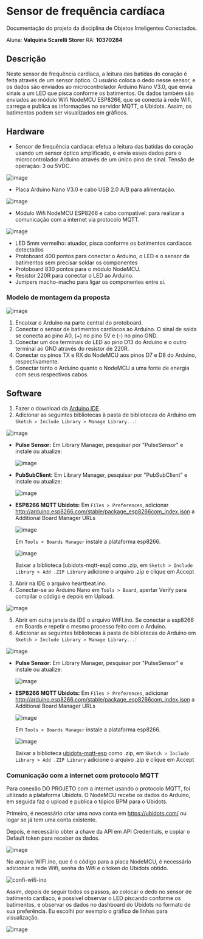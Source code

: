# Sensor de frequência cardíaca
Documentação do projeto da disciplina de Objetos Inteligentes Conectados.

Aluna: **Valquiria Scarelli Storer**
RA: **10370284**

## Descrição
Neste sensor de frequência cardíaca, a leitura das batidas do coração é feita através de um sensor óptico. O usuário coloca o dedo nesse sensor, e os dados são enviados ao microcontrolador Arduino Nano V3.0, que envia sinais a um LED que pisca conforme os batimentos. Os dados também são enviados ao módulo Wifi NodeMCU ESP8266, que se conecta à rede Wifi, carrega e publica as informações no servidor MQTT, o Ubidots. Assim, os batimentos podem ser visualizados em gráficos.

## Hardware
- Sensor de frequência cardíaca: efetua a leitura das batidas do coração usando um sensor óptico amplificado, e envia esses dados para o microcontrolador Arduino através de um único pino de sinal. Tensão de operação: 3 ou 5VDC.

![image](https://github.com/valquiriastorer/iot-sensor-cardiaco/assets/101532054/618d930a-fa3c-4edb-9793-4ece63f20c6c)

- Placa Arduino Nano V3.0 e cabo USB 2.0 A/B para alimentação.

![image](https://github.com/valquiriastorer/iot-sensor-cardiaco/assets/101532054/d7430a7e-7d15-46dc-ae1d-a80796d61e93)

- Módulo Wifi NodeMCU ESP8266 e cabo compatível: para realizar a comunicação com a internet via protocolo MQTT.

![image](https://github.com/valquiriastorer/iot-sensor-cardiaco/assets/101532054/8a66349a-fd59-400d-829f-9fb73a0532ac)

- LED 5mm vermelho: atuador, pisca conforme os batimentos cardíacos detectados
- Protoboard 400 pontos para conectar o Arduino, o LED  e o sensor de batimentos sem precisar soldar os componentes
- Protoboard 830 pontos para o módulo NodeMCU.
- Resistor 220R para conectar o LED ao Arduino.
- Jumpers macho-macho para ligar os componentes entre si.


### Modelo de montagem da proposta

![image](https://github.com/valquiriastorer/iot-sensor-cardiaco/assets/101532054/1a54951e-27ef-4d90-98c9-f668ccd7cc42)

1. Encaixar o Arduino na parte central do protoboard.
2. Conectar o sensor de batimentos cardíacos ao Arduino. O sinal de saída se conecta ao pino A0, (+) no pino 5V e (-) no pino GND.
3. Conectar um dos terminais do LED ao pino D13 do Arduino e o outro terminal ao GND através do resistor de 220R.
4. Conectar os pinos TX e RX do NodeMCU aos pinos D7 e D8 do Arduino, respectivamente.
5. Conectar tanto o Arduino quanto o NodeMCU a uma fonte de energia com seus respectivos cabos.

## Software
1. Fazer o download da [Arduino IDE](https://www.arduino.cc/en/software).
2.  Adicionar as seguintes bibliotecas à pasta de bibliotecas do Arduino em `Sketch > Include Library > Manage Library...`:

  ![image](https://github.com/valquiriastorer/iot-sensor-cardiaco/assets/101532054/ff7c20a5-5b09-4876-997f-85c263c8dd8d)

  - **Pulse Sensor:** Em Library Manager, pesquisar por "PulseSensor" e instale ou atualize:

     ![image](https://github.com/valquiriastorer/iot-sensor-cardiaco/assets/101532054/127af8b0-809c-44f1-8c30-294bba749a83)

  - **PubSubClient:** Em Library Manager, pesquisar por "PubSubClient" e instale ou atualize:

    ![image](https://github.com/valquiriastorer/iot-sensor-cardiaco/assets/101532054/a405ef80-7b9c-4a04-a112-7d7033ebd718)

  - **ESP8266 MQTT Ubidots:** Em `Files > Preferences`, adicionar http://arduino.esp8266.com/stable/package_esp8266com_index.json a Additional Board Manager URLs

    ![image](https://github.com/valquiriastorer/iot-sensor-cardiaco/assets/101532054/f8811dab-5d84-462e-bf04-76696c47eeee)
    
    Em `Tools > Boards Manager` instale a plataforma esp8266.

    ![image](https://github.com/valquiriastorer/iot-sensor-cardiaco/assets/101532054/5d3a3a1c-0012-4e3b-bf7b-ffe3bb33ffb6)

    Baixar a biblioteca [ubidots-mqtt-esp] como .zip, em `Sketch > Include Library > Add .ZIP Library` adicione o arquivo .zip e clique em Accept 

3. Abrir na IDE o arquivo heartbeat.ino.
4. Conectar-se ao Arduino Nano em `Tools > Board`, apertar Verify para compilar o código e depois em Upload. 

![image](https://github.com/valquiriastorer/iot-sensor-cardiaco/assets/101532054/83fd9b16-6008-4fc2-8886-7b313ac3bb89)

5. Abrir em outra janela da IDE o arquivo WIFI.ino. Se conectar a esp8266 em Boards e repetir o mesmo processo feito com o Arduino.
6. Adicionar as seguintes bibliotecas à pasta de bibliotecas do Arduino em `Sketch > Include Library > Manage Library...`:

  ![image](https://github.com/valquiriastorer/iot-sensor-cardiaco/assets/101532054/ff7c20a5-5b09-4876-997f-85c263c8dd8d)

  - **Pulse Sensor:** Em Library Manager, pesquisar por "PulseSensor" e instale ou atualize:

     ![image](https://github.com/valquiriastorer/iot-sensor-cardiaco/assets/101532054/127af8b0-809c-44f1-8c30-294bba749a83)

  - **ESP8266 MQTT Ubidots:** Em `Files > Preferences`, adicionar http://arduino.esp8266.com/stable/package_esp8266com_index.json a Additional Board Manager URLs

    ![image](https://github.com/valquiriastorer/iot-sensor-cardiaco/assets/101532054/f8811dab-5d84-462e-bf04-76696c47eeee)
    
    Em `Tools > Boards Manager` instale a plataforma esp8266.

    ![image](https://github.com/valquiriastorer/iot-sensor-cardiaco/assets/101532054/5d3a3a1c-0012-4e3b-bf7b-ffe3bb33ffb6)

    Baixar a biblioteca [ubidots-mqtt-esp](https://github.com/ubidots/ubidots-mqtt-esp) como .zip, em `Sketch > Include Library > Add .ZIP Library` adicione o arquivo .zip e clique em Accept 

### Comunicação com a internet com protocolo MQTT
Para conexão DO PROJETO com a internet usando o protocolo MQTT, foi utilizado a plataforma Ubidots. O NodeMCU recebe os dados do Arduino, em seguida faz o upload e publica o tópico BPM para o Ubidots.

Primeiro, é necessário criar uma nova conta em https://ubidots.com/ ou logar se já tem uma conta existente.

Depois, é necessário obter a chave da API em API Credentials, e copiar o Default token para receber os dados.

![image](https://github.com/valquiriastorer/iot-sensor-cardiaco/assets/101532054/44091f7d-8bb4-4bf9-ae35-e65f8ceaf8f3)

No arquivo WIFI.ino, que é o código para a placa NodeMCU, é necessário adicionar a rede Wifi, senha do Wifi e o token do Ubidots obtido.

![confi-wifi-ino](https://github.com/valquiriastorer/iot-sensor-cardiaco/assets/101532054/2e0d5ce8-0a84-42d8-b51f-5bba7656582f)

Assim, depois de seguir todos os passos, ao colocar o dedo no sensor de batimento cardíaco, é possível observar o LED piscando conforme os batimentos, e observar os dados no dashboard do Ubidots no formato de sua preferência. Eu escolhi por exemplo o gráfico de linhas para visualização.

![image](https://github.com/valquiriastorer/iot-sensor-cardiaco/assets/101532054/871ab923-a2d1-401c-b3c8-eb9c1fb88ffa)
